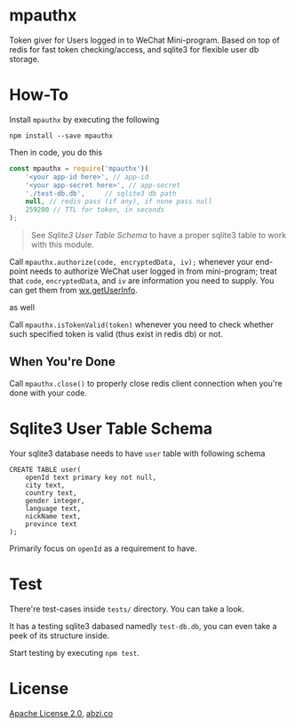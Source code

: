# mpauthx

Token giver for Users logged in to WeChat Mini-program. Based on top of redis for fast token checking/access, and sqlite3 for flexible user db storage.

# How-To

Install `mpauthx` by executing the following

```
npm install --save mpauthx
```

Then in code, you do this

```javascript
const mpauthx = require('mpauthx')(
	'<your app-id here>', // app-id
	'<your app-secret here>', // app-secret
	'./test-db.db', 	// sqlite3 db path
	null, // redis pass (if any), if none pass null
	259200 // TTL for token, in seconds
);
```

> See _Sqlite3 User Table Schema_ to have a proper sqlite3 table to work with this module.

Call `mpauthx.authorize(code, encryptedData, iv);` whenever your end-point needs to authorize WeChat user logged in from mini-program; treat that `code`, `encryptedData`, and `iv` are information you need to supply. You can get them from [wx.getUserInfo](https://mp.weixin.qq.com/debug/wxadoc/dev/api/open.html#wxgetuserinfoobject).

as well

Call `mpauthx.isTokenValid(token)` whenever you need to check whether such specified token is valid (thus exist in redis db) or not.

## When You're Done

Call `mpauthx.close()` to properly close redis client connection when you're done with your code.

# Sqlite3 User Table Schema

Your sqlite3 database needs to have `user` table with following schema

```
CREATE TABLE user(
	openId text primary key not null, 
	city text, 
	country text, 
	gender integer, 
	language text, 
	nickName text, 
	province text
);
```

Primarily focus on `openId` as a requirement to have.

# Test

There're test-cases inside `tests/` directory. You can take a look.

It has a testing sqlite3 dabased namedly `test-db.db`, you can even take a peek of its structure inside.

Start testing by executing `npm test`.

# License

[Apache License 2.0](https://github.com/abzico/mpauthx/blob/master/LICENSE), [abzi.co](https://abzi.co)  